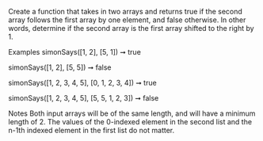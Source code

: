 Create a function that takes in two arrays and returns true if the second array follows the first array by one element, and false otherwise. In other words, determine if the second array is the first array shifted to the right by 1.

Examples
simonSays([1, 2], [5, 1]) ➞ true

simonSays([1, 2], [5, 5]) ➞ false

simonSays([1, 2, 3, 4, 5], [0, 1, 2, 3, 4]) ➞ true

simonSays([1, 2, 3, 4, 5], [5, 5, 1, 2, 3]) ➞ false

Notes
Both input arrays will be of the same length, and will have a minimum length of 2.
The values of the 0-indexed element in the second list and the n-1th indexed element in the first list do not matter.